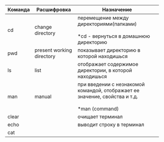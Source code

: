 
| Команда | Расшифровка               | Назначение                                                                                        |
| ------- | ------------------------- | ------------------------------------------------------------------------------------------------- |
| cd      | change directory          | перемещение между директориями(папками)<br><br>*сd - вернуться в домашнюю директорию              |
| pwd     | present working directory | показывает директорию в которой находишься                                                        |
| ls      | list                      | отображает содержимое директории, в которой находишься                                            |
| man     | manual                    | при введении с незнакомой командой, отображает ее значение, свойства и т.д.<br><br>*man (command) |
| clear   |                           | очищает терминал                                                                                  |
| echo    |                           | выводит строку в терминал                                                                         |
| cat     |                           |                                                                                                   |
